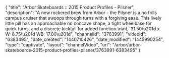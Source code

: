 {
    "title": "Arbor Skateboards :: 2015 Product Profiles - Pilsner",
    "description": "A new rockered brew from Arbor - the Pilsner is a no frills campus cruiser that swoops through turns with a forgiving ease. This lively little pill has an approachable no concave shape, a tight wheelbase for quick turns, and a discrete kicktail for added function.\n\nL: 31.50\u201d x W: 8.75\u201d WB: 17.00\u201d",
    "channelid": "3763991",
    "videoid": "6383495",
    "date_created": "1440710426",
    "date_modified": "1445990254",
    "type": "captivate",
    "layout": "channelVideo",
    "url": "\/arbor\/arbor-skateboards-2015-product-profiles-pilsner\/3763991-6383495"
}